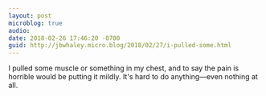 ```yaml
---
layout: post
microblog: true
audio: 
date: 2018-02-26 17:46:20 -0700
guid: http://jbwhaley.micro.blog/2018/02/27/i-pulled-some.html
---
```

I pulled some muscle or something in my chest, and to say the pain is horrible would be putting it mildly. It's hard to do anything—even nothing at all.

